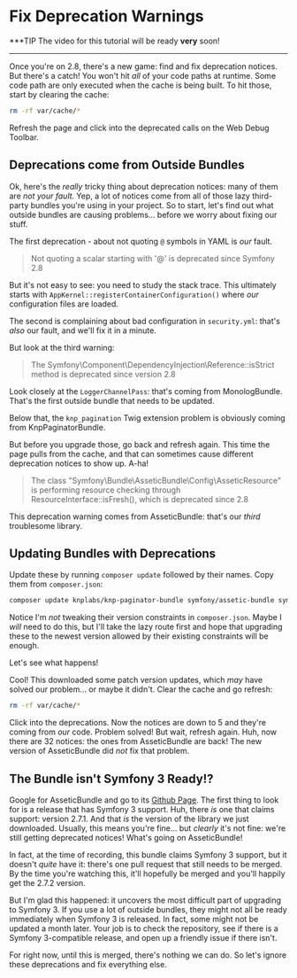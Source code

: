 # Fix Deprecation Warnings

***TIP
The video for this tutorial will be ready **very** soon!
***

Once you're on 2.8, there's a new game: find and fix deprecation notices. But there's
a catch! You won't hit *all* of your code paths at runtime. Some code path are only
executed when the cache is being built. To hit those, start by clearing the cache:

```bash
rm -rf var/cache/*
```

Refresh the page and click into the deprecated calls on the Web Debug Toolbar.

## Deprecations come from Outside Bundles

Ok, here's the *really* tricky thing about deprecation notices: many of them are
*not your fault*. Yep, a lot of notices come from all of those lazy third-party bundles
you're using in your project. So to start, let's find out what outside bundles are
causing problems... before we worry about fixing our stuff.

The first deprecation - about not quoting `@` symbols in YAML is *our* fault.

> Not quoting a scalar starting with '@' is deprecated since Symfony 2.8

But it's not easy to see: you need to study the stack trace. This ultimately starts
with `AppKernel::registerContainerConfiguration()` where *our* configuration files are
loaded.

The second is complaining about bad configuration in `security.yml`: that's *also*
our fault, and we'll fix it in a minute.

But look at the third warning:

> The Symfony\Component\DependencyInjection\Reference::isStrict method is
> deprecated since version 2.8

Look closely at the `LoggerChannelPass`: that's coming from MonologBundle. That's
the first outside bundle that needs to be updated.

Below that, the `knp_pagination` Twig extension problem is obviously coming from
KnpPaginatorBundle.

But before you upgrade those, go back and refresh again. This time the page pulls
from the cache, and that can sometimes cause different deprecation notices to show
up. A-ha!

> The class "Symfony\Bundle\AsseticBundle\Config\AsseticResource" is performing
> resource checking through ResourceInterface::isFresh(), which is deprecated
> since 2.8

This deprecation warning comes from AsseticBundle: that's our *third* troublesome
library.

## Updating Bundles with Deprecations

Update these by running `composer update` followed by their names. Copy them from
`composer.json`:

```bash
composer update knplabs/knp-paginator-bundle symfony/assetic-bundle symfony/monolog-bundle --with-dependencies
```

Notice I'm *not* tweaking their version constraints in `composer.json`. Maybe I *will*
need to do this, but I'll take the lazy route first and hope that upgrading these
to the newest version allowed by their existing constraints will be enough.

Let's see what happens!

Cool! This downloaded some patch version updates, which *may* have solved our problem...
or maybe it didn't. Clear the cache and go refresh:

```bash
rm -rf var/cache/*
```

Click into the deprecations. Now the notices are down to 5 and they're coming from
*our* code. Problem solved! But wait, refresh again. Huh, now there are 32 notices:
the ones from AsseticBundle are back! The new version of AsseticBundle did *not*
fix that problem.

## The Bundle isn't Symfony 3 Ready!?

Google for AsseticBundle and go to its [Github Page](https://github.com/symfony/assetic-bundle).
The first thing to look for is a release that has Symfony 3 support. Huh, there *is*
one that claims support: version 2.7.1. And that *is* the version of the library
we just downloaded. Usually, this means you're fine... but *clearly* it's not fine:
we're still getting deprecated notices! What's going on AsseticBundle!

In fact, at the time of recording, this bundle claims Symfony 3 support, but it doesn't
*quite* have it: there's one pull request that still needs to be merged. By the time
you're watching this, it'll hopefully be merged and you'll happily get the 2.7.2
version.

But I'm glad this happened: it uncovers the most difficult part of upgrading to
Symfony 3. If you use a lot of outside bundles, they might not all be ready immediately
when Symfony 3 is released. In fact, some might not be updated a month later. Your
job is to check the repository, see if there is a Symfony 3-compatible release, and
open up a friendly issue if there isn't.

For right now, until this is merged, there's nothing we can do. So let's ignore these
deprecations and fix everything else.
